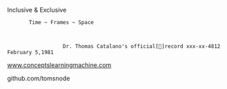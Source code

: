 Inclusive & Exclusive

 
           Time ~ Frames ~ Space


                      
                      Dr. Thomas Catalano's official[📀]record xxx-xx-4812 February 5,1981
                          
                          
    
   
   
   
   www.conceptslearningmachine.com
   
   
   github.com/tomsnode
   
   
   
